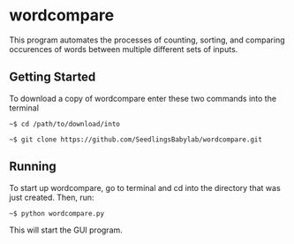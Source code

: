 wordcompare
===========

This program automates the processes of counting, sorting, and comparing 
occurences of words between multiple different sets of inputs. 



## Getting Started

To download a copy of wordcompare enter these two commands into the terminal
```shell
~$ cd /path/to/download/into

~$ git clone https://github.com/SeedlingsBabylab/wordcompare.git
```

## Running

To start up wordcompare, go to terminal and cd into the directory that was just
created. Then, run: 

```shell
~$ python wordcompare.py
```

This will start the GUI program.
